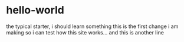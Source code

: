 # hello-world
the typical starter, i should learn something
this is the first change i am making so i can test how this site works...
and this is another line
